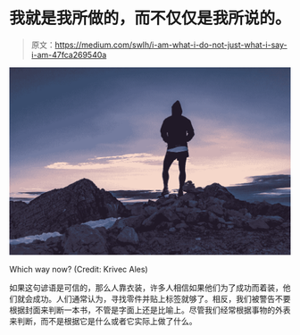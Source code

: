 # 我就是我所做的，而不仅仅是我所说的。

> 原文：<https://medium.com/swlh/i-am-what-i-do-not-just-what-i-say-i-am-47fca269540a>

![](img/923ae2e4ad1634d82449fe26b8662286.png)

Which way now? (Credit: Krivec Ales)

如果这句谚语是可信的，那么人靠衣装，许多人相信如果他们为了成功而着装，他们就会成功。人们通常认为，寻找零件并贴上标签就够了。相反，我们被警告不要根据封面来判断一本书，不管是字面上还是比喻上。尽管我们经常根据事物的外表来判断，而不是根据它是什么或者它实际上做了什么。